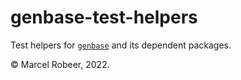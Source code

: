 # genbase-test-helpers
Test helpers for [`genbase`](https://git.science.uu.nl/m.j.robeer/genbase/) and its dependent packages.

&copy; Marcel Robeer, 2022.
